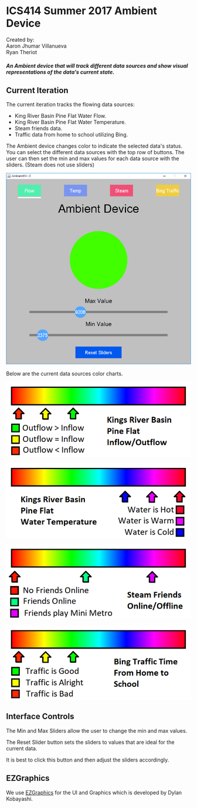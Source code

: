 # ICS414 Summer 2017 Ambient Device
Created by:  
Aaron Jhumar Villanueva  
Ryan Theriot

##### An Ambient device that will track different data sources and show visual representations of the data's current state.

## Current Iteration
The current iteration tracks the flowing data sources:  
  - King River Basin Pine Flat Water Flow.  
  - King River Basin Pine Flat Water Temperature.  
  - Steam friends data.  
  - Traffic data from home to school utilizing Bing.  

The Ambient device changes color to indicate the selected data's status.
You can select the different data sources with the top row of buttons.
The user can then set the min and max values for each data source with the sliders. (Steam does not use sliders)

![alt test](https://raw.githubusercontent.com/aaronvil/ICS414_ambient/master/doc/images/Application.png)

Below are the current data sources color charts.

![alt test](https://raw.githubusercontent.com/aaronvil/ICS414_ambient/master/doc/images/PineFlatFlow.png)  
 
![alt test](https://raw.githubusercontent.com/aaronvil/ICS414_ambient/master/doc/images/PineFlatTemp.png)  

![alt test](https://raw.githubusercontent.com/aaronvil/ICS414_ambient/master/doc/images/Steam.png)  

![alt test](https://raw.githubusercontent.com/aaronvil/ICS414_ambient/master/doc/images/BingTraffic.png)  

## Interface Controls
The Min and Max Sliders allow the user to change the min and max values.  

The Reset Slider button sets the sliders to values that are ideal for the current data.  

It is best to click this button and then adjust the sliders accordingly.  

## EZGraphics
We use [EZGraphics](http://www2.hawaii.edu/~dylank/ics111/) for the UI and Graphics which is developed by Dylan Kobayashi.
